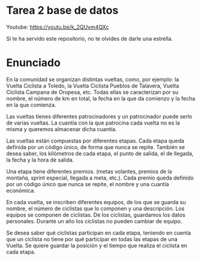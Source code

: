 # Tarea 2 base de datos 

Youtube: https://youtu.be/k_2QUvm4QXc

Si te ha servido este repositorio, no te olvides de darle una estrella.

# Enunciado

En la comunidad se organizan distintas vueltas, como, por ejemplo: la Vuelta Ciclista a Toledo, la Vuelta Ciclista Pueblos de Talavera, Vuelta Ciclista Campana de Oropesa, etc. Todas ellas se caracterizan por su nombre, el número de km en total, la fecha en la que da comienzo y la fecha en la que comienza.

Las vueltas tienes diferentes patrocinadores y un patrocinador puede serlo de varias vueltas. La cuantía con la que patrocina cada vuelta no es la misma y queremos almacenar dicha cuantía.

Las vueltas están compuestas por diferentes etapas. Cada etapa queda definida por un código único, de forma que nunca se repite. También se desea saber, los kilómetros de cada etapa, el punto de salida, el de llegada, la fecha y la hora de salida.

Una etapa tiene diferentes premios. (metas volantes, premios de la montaña, sprint especial, llegada a meta, etc.). Cada premio queda definido por un código único que nunca se repite, el nombre y una cuantía económica.

En cada vuelta, se inscriben diferentes equipos, de los que se guarda su nombre, el número de ciclistas que lo componen y una descripción.
Los equipos se componen de ciclistas. De los ciclistas, guardamos los datos personales. Durante un año los ciclistas no pueden cambiar de equipo.

Se desea saber qué ciclistas participan en cada etapa, teniendo en cuenta que un ciclista no tiene por qué participar en todas las etapas de una Vuelta. Se quiere guardar la posición y el tiempo que realiza el ciclista en cada etapa.
